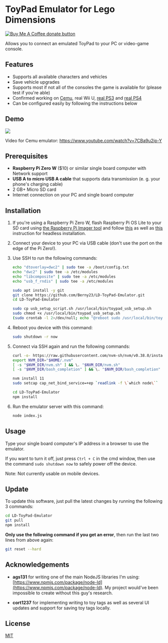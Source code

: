 # ToyPad Emulator for Lego Dimensions

<a href="https://www.buymeacoffee.com/Berny23" title="Donate to this project using Buy Me A Coffee"><img src="https://img.shields.io/badge/buy%20me%20a%20coffee-donate-yellow.svg" alt="Buy Me A Coffee donate button" /></a>
</span>

Allows you to connect an emulated ToyPad to your PC or video-game console.

## Features
- Supports all available characters and vehicles
- Save vehicle upgrades
- Supports most if not all of the consoles the game is available for (please test if you're able)
- Confirmed working on [Cemu](https://www.youtube.com/watch?v=7CBa9u2ip-Y), real Wii U, [real PS3](https://github.com/Berny23/LD-ToyPad-Emulator/issues/10#issuecomment-933027554) and [real PS4](https://www.reddit.com/r/Legodimensions/comments/pb32zg/comment/hamfj29/?utm_source=share&utm_medium=web2x&context=3)
- Can be configured easily by following the instructions below

## Demo
![](https://i.imgur.com/iyWVObT.png)

Video for Cemu emulator: https://www.youtube.com/watch?v=7CBa9u2ip-Y

## Prerequisites
* **Raspberry Pi Zero W** ($10) or similar single board computer with Network support
* **USB A to micro USB A cable** that supports data transmission (e. g. your phone's charging cable)
* 2 GB+ Micro SD card
* Internet connection on your PC and single board computer

## Installation

1. If you're using a Raspberry Pi Zero W, flash Raspberry Pi OS Lite to your SD card using [the Raspberry Pi Imager tool](https://www.raspberrypi.org/software/) and follow [this](https://www.raspberrypi.org/documentation/configuration/wireless/headless.md) as well as [this](https://www.raspberrypi.org/documentation/remote-access/ssh/README.md) instruction for headless installation.

2. Connect your device to your PC via USB cable (don't use the port on the edge of the Pi Zero!).

4. Use SSH to run the following commands:<br>
   ```bash
   echo "dtoverlay=dwc2" | sudo tee -a /boot/config.txt
   echo "dwc2" | sudo tee -a /etc/modules
   echo "libcomposite" | sudo tee -a /etc/modules
   echo "usb_f_rndis" | sudo tee -a /etc/modules
   
   sudo apt install -y git
   git clone https://github.com/Berny23/LD-ToyPad-Emulator.git
   cd LD-ToyPad-Emulator
   
   sudo cp usb_setup_script.sh /usr/local/bin/toypad_usb_setup.sh
   sudo chmod +x /usr/local/bin/toypad_usb_setup.sh
   (sudo crontab -l 2>/dev/null; echo "@reboot sudo /usr/local/bin/toypad_usb_setup.sh") | sudo crontab -
   ```
   
5. Reboot you device with this command:
   ```bash
   sudo shutdown -r now
   ```
   
6. Connect via SSH again and run the following commands:
   ```bash
   curl -o- https://raw.githubusercontent.com/nvm-sh/nvm/v0.38.0/install.sh | bash
   export NVM_DIR="$HOME/.nvm"
   [ -s "$NVM_DIR/nvm.sh" ] && \. "$NVM_DIR/nvm.sh"
   [ -s "$NVM_DIR/bash_completion" ] && \. "$NVM_DIR/bash_completion"
   
   nvm install 11
   sudo setcap cap_net_bind_service=+ep `readlink -f \`which node\``
   
   cd LD-ToyPad-Emulator
   npm install
   ```
   
7. Run the emulator server with this command:
   ```bash
   node index.js
   ```

## Usage
Type your single board computer's IP address in a browser to use the emulator.

If you want to turn it off, just press `Ctrl + C` in the cmd window, then use the command `sudo shutdown now` to safely power off the device.

Note: Not currently usable on mobile devices.

## Update
To update this software, just pull the latest changes by running the following 3 commands:
````bash
cd LD-ToyPad-Emulator
git pull
npm install
````

**Only use the following command if you get an error**, then run the last two lines from above again:
````bash
git reset --hard
````

## Acknowledgements
* **ags131** for writing one of the main NodeJS libraries I'm using: [https://www.npmjs.com/package/node-ld](https://www.npmjs.com/package/node-ld). My project would've been impossible to create without this guy's research.

* **cort1237** for implementing writing to toy tags as well as several UI updates and support for saving toy tags locally.


## License
[MIT](https://choosealicense.com/licenses/mit/)
